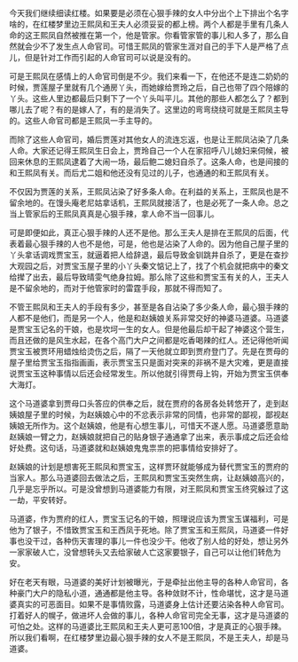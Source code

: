 
今天我们继续细读红楼。如果要是必须在心狠手辣的女人中分出个上下排出个名字啥的，在红楼梦里边王熙凤和王夫人必须妥妥的都上榜。两个人都是手里有几条人命的这王熙凤自然被推在第一个，他是管家。你看管家管的事儿和人多了，那么自然就会少不了发生点人命官司。可惜王熙凤的管家生涯对自己的手下人是严格了点儿，但是针对工作而引起的人命官司可以说是没有的。

可是王熙凤在感情上的人命官司倒是不少。我们来看一下，在他还不是连二奶奶的时候，贾莲屋子里就有几个通房丫头，而她嫁给贾玲之后，自己也带了四个陪嫁的丫头。这些人里边都最后只剩下了一个丫头叫平儿。其他的那些人都怎么了？都到哪儿去了呢？有的是嫁人了，有的是消失了。这里边的弯弯绕绕可就是王熙凤主导的。这些人命官司都是王熙凤一手主导的。

而除了这些人命官司，婚后贾莲对其他女人的流连忘返，也是让王熙凤沾染了几条人命。大家还记得王熙凤生日会上，贾玲自己一个人在家招呼八儿媳妇来伺候，被回来休息的王熙凤逮着了大闹一场，最后鲍二媳妇自杀了。这条人命，也是间接的和王熙凤有关。而后尤二姐和他还没有见过的儿子，也通通的和王熙凤有关。

不仅因为贾莲的关系，王熙凤沾染了好多条人命。在利益的关系上，王熙凤也是不留余地的。在馒头庵老尼姑拿话机，王熙凤就接活了，也是必死了一条人命。总之当上管家后的王熙凤真真是心狠手辣，拿人命不当一回事儿。

可是即便如此，真正心狠手辣的人还不是他。那么王夫人是排在王熙凤的后面，代表着最心狠手辣的人也不是他，可是，他也是沾染了人命的。因为他自己屋子里的丫头拿话调戏贾宝玉，就逼着把人给辞退，最后导致金钏跳井自杀了，更是在查抄大观园之后，对贾宝玉屋子里的小丫头秦文惦记上了，找了个机会就把病中的秦文给撵了出去，最后导致晴雯气绝身拉姆。那么除了这些和贾宝玉有关的人，王夫人是不留余地的，而对于他管家时的雷霆手段，那就不得而知了。

不管王熙凤和王夫人的手段有多少，甚至是各自沾染了多少条人命，最心狠手辣的人都不是他们，而是另一个人，他是和赵姨娘关系非常交好的神婆马道婆。马道婆是贾宝玉记名的干娘，也是坎坷一生的女人。但是他最后却干起了神婆这个营生，而且还做的是风生水起，在各个高门大户之间都是吃香喝辣的红人。还记得他听闻贾宝玉被贾环用蜡烛给烫伤之后，隔了一天他就立即到贾府登门了。先是在贾母的屋子里给贾宝玉指指画画，表示贾宝玉只是面对突来的非祸不是大灾难，更是直接说贾宝玉这种事情以后还会经常发生。所以他就引得贾母上钩，开始为贾宝玉供奉大海灯。

这个马道婆拿到贾母口头答应的供奉之后，就在贾府的各房各处转悠开了，走到赵姨娘屋子里的时候，为赵姨娘心中的不忿表示非常的同情，也非常的鄙视，鄙视赵姨娘无所作为。这个赵姨娘，他是有心想生事儿，可惜天不遂人愿。马道婆愿意助赵姨娘一臂之力，赵姨娘就把自己的贴身银子通通拿了出来，表示事成之后还会给好处费。这句话，马道婆就和赵姨娘鬼鬼祟祟的把事情给安排好了。

赵姨娘的计划是想害死王熙凤和贾宝玉，这样贾环就能够成为替代贾宝玉的贾府的当家人。那么马道婆回去做法之后，王熙凤和贾宝玉突然生病，让赵姨娘高兴的，几乎是忘乎所以。可是没曾想到马道婆能力有限，对王熙凤和贾宝玉终究躲过了这一劫，平安转好。

马道婆，作为贾府的红人，贾宝玉记名的干娘，照理说应该为贾宝玉谋福利，可是他为了银子，不惜致贾宝玉和王西凤于死地。除了贾宝玉和王熙凤，马道婆一件好事也没干过，各种伤天害理的事儿一件也没少干。他收了别人给的好处，想让另外一家家破人亡，没曾想转头又去给家破人亡这家要银子，自己可以让他们转危为安。

好在老天有眼，马道婆的美好计划被曝光，于是牵扯出他主导的各种人命官司，各种豪门大户的隐私小道，通通都是他主导。各种敛财不计，性命堪忧，这才是马道婆真实的可恶面目。如果不是事情败露，马道婆身上估计还要沾染各种人命官司。打着好人的幌子，做进坏人会做的事儿，各种人命官司完全无事，这才是马道婆的可怕之处。这样的马道婆比王熙凤和王夫人更可恶100倍，才是真正的心狠手辣。所以我们看啊，在红楼梦里边最心狠手辣的女人不是王熙凤，不是王夫人，却是马道婆。


